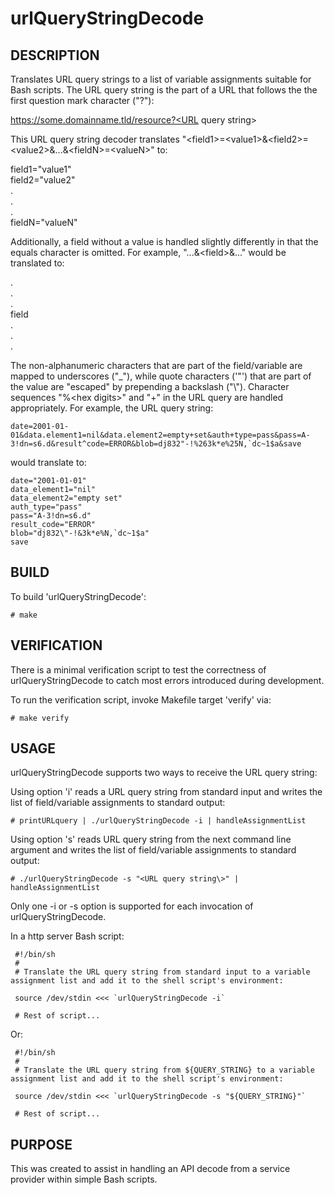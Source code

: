 # urlQueryStringDecode

## DESCRIPTION

Translates URL query strings to a list of variable assignments suitable for Bash scripts. The URL query string is the part of a URL that follows the the first question mark character ("?"):

 https://some.domainname.tld/resource?<URL query string\>

This URL query string decoder translates "<field1\>=<value1\>&<field2\>=<value2\>&...&<fieldN\>=<valueN\>" to:

 field1="value1"\
 field2="value2"\
 .\
 .\
 .\
 fieldN="valueN"


Additionally, a field without a value is handled slightly differently in that the equals character is omitted. For example, "...&<field\>&..." would be translated to:

.\
.\
.\
 field\
.\
.\
.

The non-alphanumeric characters that are part of the field/variable are mapped to underscores ("_"), while quote characters ('\"') that are part of the value are "escaped" by prepending a backslash ("\\"). Character sequences "%<hex digits\>" and "+" in the URL query are handled appropriately. For example, the URL query string:

```
date=2001-01-01&data.element1=nil&data.element2=empty+set&auth+type=pass&pass=A-3!dn=s6.d&result^code=ERROR&blob=dj832"-!%263k*e%25N,`dc~1$a&save
```

would translate to:

```
date="2001-01-01"
data_element1="nil"
data_element2="empty set"
auth_type="pass"
pass="A-3!dn=s6.d"
result_code="ERROR"
blob="dj832\"-!&3k*e%N,`dc~1$a"
save
```

## BUILD

To build 'urlQueryStringDecode':

```
# make
```

## VERIFICATION

There is a minimal verification script to test the correctness of urlQueryStringDecode to catch most errors introduced during development.

To run the verification script, invoke Makefile target 'verify' via:

```
# make verify
```

## USAGE

urlQueryStringDecode supports two ways to receive the URL query string:

Using option 'i' reads a URL query string from standard input and writes the list of field/variable assignments to standard output:

```
# printURLquery | ./urlQueryStringDecode -i | handleAssignmentList
```

Using option 's' reads URL query string from the next command line argument and writes the list of field/variable assignments to standard output:

```
# ./urlQueryStringDecode -s "<URL query string\>" | handleAssignmentList
```

Only one -i or -s option is supported for each invocation of urlQueryStringDecode.

In a http server Bash script:

```
 #!/bin/sh
 #
 # Translate the URL query string from standard input to a variable assignment list and add it to the shell script's environment:

 source /dev/stdin <<< `urlQueryStringDecode -i`

 # Rest of script...
``` 
 
Or:

```
 #!/bin/sh
 #
 # Translate the URL query string from ${QUERY_STRING} to a variable assignment list and add it to the shell script's environment:

 source /dev/stdin <<< `urlQueryStringDecode -s "${QUERY_STRING}"`

 # Rest of script...
```

## PURPOSE

This was created to assist in handling an API decode from a service provider within simple Bash scripts.


